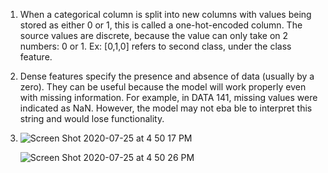 1. When a categorical column is split into new columns with values being stored as either 0 or 1, this is called a one-hot-encoded column. The source values are discrete, because the value can only take on 2 numbers: 0 or 1. Ex: [0,1,0] refers to second class, under the class feature.

2. Dense features specify the presence and absence of data (usually by a zero). They can be useful because the model will work properly even with missing information. For example, in DATA 141, missing values were indicated as NaN. However, the model may not eba ble to interpret this string and would lose functionality. 

3.  ![Screen Shot 2020-07-25 at 4 50 17 PM](https://user-images.githubusercontent.com/60228374/88466101-05bedf00-ce97-11ea-8f97-37a87d306771.png)

    ![Screen Shot 2020-07-25 at 4 50 26 PM](https://user-images.githubusercontent.com/60228374/88466114-20915380-ce97-11ea-9de6-b5a8072165c0.png)

    
